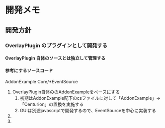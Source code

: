 # 開発メモ

## 開発方針

### OverlayPlugin のプラグインとして開発する

#### OverlayPlugin 自体のソースとは独立して管理する



#### 参考にするソースコード

AddonExample
Core/*EventSource



1. OverlayPlugin自体ののAddonExampleをベースにする
   1. 初期はAddonExample配下のcsファイルに対して「AddonExample」→「Centurion」の置換を実施する
   2. GUIは別途javascriptで開発するので、EventSourceを中心に実装する
2. 
3. 

## 

